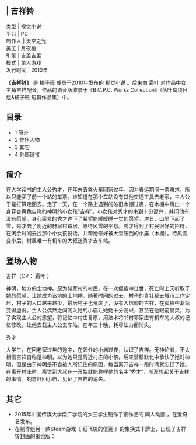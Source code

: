 |  吉祥铃  
---  
类型  |  视觉小说   
平台  |  PC   
制作人  |  天空之光   
美工  |  月夜桃   
引擎  |  吉里吉里   
模式  |  单人游戏   
发行时间  |  2010年   
  
**《吉祥铃》** 是  橘子班  成员于2010年发布的  视觉小说  。后来由  霜叶  对作品中女主角吉祥配音，作品的语音版收录于《B.C.P.C.
Works Collection》（落叶岛项目组&橘子班 短篇作品集）中。

##  目录

  * 1  简介 
  * 2  登场人物 
  * 3  其它 
  * 4  外部链接 

##  简介

在大学读书的主人公秀才，在年末去乘火车回家过年。因为春运期间一票难求，所以只能买了前一个站的车票。谁知道在那个车站没有其他交通工具去老家，主人公于是打算走回去。走了一天，在一个路上遇到的破旧木棚过夜，在木棚中跳出一个身穿杏黄色自称的神明的小女孩“吉祥”。小女孩对秀才的来到十分高兴，并问他有没有愿望。身心疲累的秀才许下了希望能暖暖睡一觉的愿望。次日，山里下起了雪，秀才去了附近的赫家村寄居，等待风雪的平息。秀才得到了村民很好的招待，在闲余时间去找那个小女孩说话，并帮她修好被大雪压倒的小庙（木棚）。待风雪变小后，村里唯一有机车的大叔送秀才去车站。

##  登场人物

吉祥（CV：  霜叶  ）

神明，地方的土地神。原为赫家村的村民，在一次瘟疫中过世，死亡时上天听取了她的愿望，让她成为该地的土地神。随著时间的过去，村子的青壮都去城市工作定居，村子的人口越来越少，最后村子也荒废了，没有人信仰的吉祥，在孤独中渐渐变得虚弱。主人公偶然之间闯入她的小庙让她她十分高兴，甚至在他眼前显灵。为了实现主人公的愿望，将记忆中村庄复原，用法术将邻村郭家庄有机车的大叔的记忆修改，让他去载主人公去车站。在年三十晚，耗尽法力而消失。

秀才

大学生，在回老家过年的途中，在郊外的小庙过夜，认识了吉祥。无神论者，不太相信吉祥自称是神明，以为她只是附近村庄的小孩。后来潜移默化中承认了她时神明，但是由于神明是不会被人所记住的原因，每当离开吉祥一段时间就忘记了她。在离开村庄时，察觉到大叔在一开始就能称呼他的名字“秀才”，渐渐想起关于吉祥的事情。刻意赶回小庙，见证了吉祥的消失。

##  其它

  * 2015年中国传媒大学南广学院的大三学生制作了该作品的  同人动画  ，在爱奇艺发布。 
  * 在制作组另一款Steam游戏《  纸飞机的信笺  》的集换式卡牌上，出现了吉祥铃封面的重绘版：   
